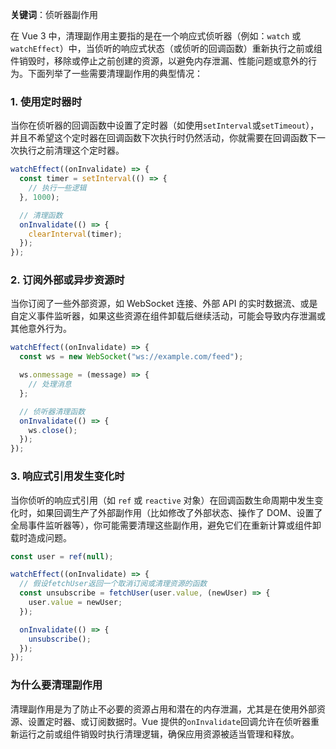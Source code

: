 **关键词**：侦听器副作用

在 Vue 3 中，清理副作用主要指的是在一个响应式侦听器（例如：`watch` 或 `watchEffect`）中，当侦听的响应式状态（或侦听的回调函数）重新执行之前或组件销毁时，移除或停止之前创建的资源，以避免内存泄漏、性能问题或意外的行为。下面列举了一些需要清理副作用的典型情况：

### 1. **使用定时器时**

当你在侦听器的回调函数中设置了定时器（如使用`setInterval`或`setTimeout`），并且不希望这个定时器在回调函数下次执行时仍然活动，你就需要在回调函数下一次执行之前清理这个定时器。

```javascript
watchEffect((onInvalidate) => {
  const timer = setInterval(() => {
    // 执行一些逻辑
  }, 1000);

  // 清理函数
  onInvalidate(() => {
    clearInterval(timer);
  });
});
```

### 2. **订阅外部或异步资源时**

当你订阅了一些外部资源，如 WebSocket 连接、外部 API 的实时数据流、或是自定义事件监听器，如果这些资源在组件卸载后继续活动，可能会导致内存泄漏或其他意外行为。

```javascript
watchEffect((onInvalidate) => {
  const ws = new WebSocket("ws://example.com/feed");

  ws.onmessage = (message) => {
    // 处理消息
  };

  // 侦听器清理函数
  onInvalidate(() => {
    ws.close();
  });
});
```

### 3. **响应式引用发生变化时**

当你侦听的响应式引用（如 `ref` 或 `reactive` 对象）在回调函数生命周期中发生变化时，如果回调生产了外部副作用（比如修改了外部状态、操作了 DOM、设置了全局事件监听器等），你可能需要清理这些副作用，避免它们在重新计算或组件卸载时造成问题。

```javascript
const user = ref(null);

watchEffect((onInvalidate) => {
  // 假设fetchUser返回一个取消订阅或清理资源的函数
  const unsubscribe = fetchUser(user.value, (newUser) => {
    user.value = newUser;
  });

  onInvalidate(() => {
    unsubscribe();
  });
});
```

### 为什么要清理副作用

清理副作用是为了防止不必要的资源占用和潜在的内存泄漏，尤其是在使用外部资源、设置定时器、或订阅数据时。Vue 提供的`onInvalidate`回调允许在侦听器重新运行之前或组件销毁时执行清理逻辑，确保应用资源被适当管理和释放。

